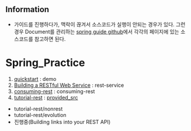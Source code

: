 ## Information
- 가이드를 진행하다가, 맥락이 끊겨서 소스코드가 실행이 안되는 경우가 있다. 그런 경우 Document를 관리하는 [spring guide github](https://github.com/spring-guides)에서 각각의 페이지에 있는 소스코드를 참고하면 된다.

# Spring_Practice
1. [quickstart](https://spring.io/quickstart) : demo
2. [Building a RESTful Web Service](https://spring.io/guides/gs/rest-service/) : rest-service
3. [consuming-rest](https://spring.io/guides/gs/consuming-rest/) : consuming-rest
4. [tutorial-rest](https://spring.io/guides/tutorials/rest/) : [provided_src](https://github.com/spring-guides/tut-rest)
  - tutorial-rest/nonrest
  - tutorial-rest/evolution
  - 진행중(Building links into your REST API)
